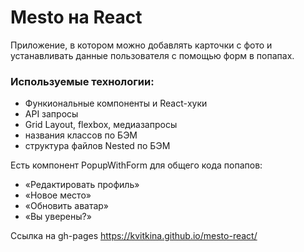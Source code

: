 # Mesto на React

Приложение, в котором можно добавлять карточки с фото и устанавливать данные пользователя с помощью форм в попапах. 

### Используемые технологии:
* Функиональные компоненты и React-хуки
* API запросы
* Grid Layout, flexbox, медиазапросы
* названия классов по БЭМ
* структура файлов Nested по БЭМ

Есть компонент PopupWithForm для общего кода попапов:
* «Редактировать профиль»
* «Новое место»
* «Обновить аватар»
* «Вы уверены?»

Ссылка на gh-pages https://kvitkina.github.io/mesto-react/

